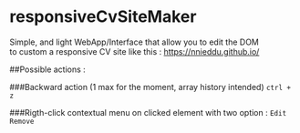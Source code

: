 # responsiveCvSiteMaker

Simple, and light WebApp/Interface that allow you to edit the DOM   
to custom a responsive CV site like this : https://nnieddu.github.io/
    
    
##Possible actions :
  
###Backward action (1 max for the moment, array history intended)
```ctrl + z```
  
###Rigth-click contextual menu on clicked element with two option :
```Edit```
```Remove```

